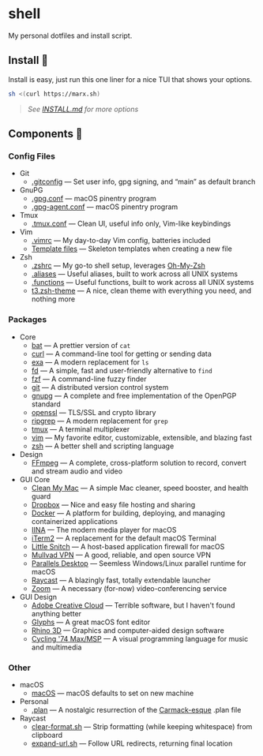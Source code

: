 # shell
My personal dotfiles and install script.

## Install 🚀
Install is easy, just run this one liner for a nice TUI that shows your options.
```bash
sh <(curl https://marx.sh)
```
> *See [INSTALL.md](INSTALL.md) for more options*

## Components 🧩
### Config Files
- Git
  - [.gitconfig](git/gitconfig) — Set user info, gpg signing, and “main” as default branch
- GnuPG
  - [.gpg.conf](gnupg/gpg.conf) — macOS pinentry program
  - [.gpg-agent.conf](gnupg/gpg-agent.conf) — macOS pinentry program
- Tmux
  - [.tmux.conf](tmux/tmux.conf) — Clean UI, useful info only, Vim-like keybindings
- Vim
  - [.vimrc](vim/vimrc) — My day-to-day Vim config, batteries included
  - [Template files](vim/templates) — Skeleton templates when creating a new file
- Zsh
  - [.zshrc](zsh/zshrc) — My go-to shell setup, leverages [Oh-My-Zsh](https://ohmyz.sh/)
  - [.aliases](zsh/aliases) — Useful aliases, built to work across all UNIX systems
  - [.functions](zsh/functions) — Useful functions, built to work across all UNIX systems
  - [t3.zsh-theme](zsh/t3.zsh-theme) — A nice, clean theme with everything you need, and nothing more

### Packages
- Core
  - [bat](https://github.com/sharkdp/bat) — A prettier version of `cat`
  - [curl](https://curl.se/) — A command-line tool for getting or sending data
  - [exa](https://github.com/ogham/exa) — A modern replacement for `ls`
  - [fd](https://github.com/sharkdp/fd) — A simple, fast and user-friendly alternative to `find`
  - [fzf](https://github.com/junegunn/fzf) — A command-line fuzzy finder
  - [git](https://git-scm.com/) — A distributed version control system
  - [gnupg](https://gnupg.org/) — A complete and free implementation of the OpenPGP standard
  - [openssl](https://github.com/openssl/openssl) — TLS/SSL and crypto library
  - [ripgrep](https://github.com/BurntSushi/ripgrep) — A modern replacement for `grep`
  - [tmux](https://github.com/tmux/tmux) — A terminal multiplexer
  - [vim](https://github.com/vim/vim) — My favorite editor, customizable, extensible, and blazing fast
  - [zsh](https://www.zsh.org/) — A better shell and scripting language
- Design
  - [FFmpeg](https://ffmpeg.org/) — A complete, cross-platform solution to record, convert and stream audio and video
- GUI Core
  - [Clean My Mac](https://cleanmymac.com/) — A simple Mac cleaner, speed booster, and health guard
  - [Dropbox](https://dropbox.com/) — Nice and easy file hosting and sharing
  - [Docker](https://docker.com/) — A platform for building, deploying, and managing containerized applications
  - [IINA](https://iina.io/) — The modern media player for macOS
  - [iTerm2](https://iterm2.com/) — A replacement for the default macOS Terminal
  - [Little Snitch](https://www.obdev.at/products/littlesnitch/index.html) — A host-based application firewall for macOS
  - [Mullvad VPN](https://mullvad.net/en/) — A good, reliable, and open source VPN
  - [Parallels Desktop](https://www.parallels.com/products/desktop/) — Seemless Windows/Linux parallel runtime for macOS
  - [Raycast](https://www.raycast.com/) — A blazingly fast, totally extendable launcher
  - [Zoom](https://zoom.us/) — A necessary (for-now) video-conferencing service
- GUI Design
  - [Adobe Creative Cloud](https://www.adobe.com/creativecloud.html) — Terrible software, but I haven't found anything better
  - [Glyphs](https://glyphsapp.com/) — A great macOS font editor
  - [Rhino 3D](https://www.rhino3d.com/) — Graphics and computer-aided design software
  - [Cycling '74 Max/MSP](https://cycling74.com/products/max) — A visual programming language for music and multimedia
  
### Other
- macOS
  - [macOS](macOS/macOS) — macOS defaults to set on new machine
- Personal
  - [.plan](personal/plan) — A nostalgic resurrection of the [Carmack-esque](https://garbagecollected.org/2017/10/24/the-carmack-plan/) .plan file
- Raycast
  - [clear-format.sh](raycast/clear-format.sh) — Strip formatting (while keeping whitespace) from clipboard
  - [expand-url.sh](raycast/expand-url.sh) — Follow URL redirects, returning final location
